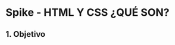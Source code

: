 <h1>Spike - HTML Y CSS ¿QUÉ SON?</h1>
<h2>1. Objetivo</h2>


<!-- git add .
git commit -m "spike"
git push origin main -->